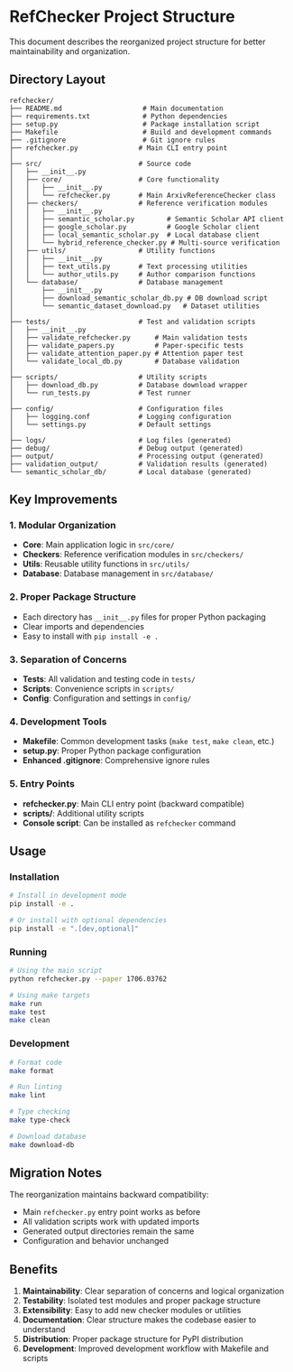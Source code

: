 # RefChecker Project Structure

This document describes the reorganized project structure for better maintainability and organization.

## Directory Layout

```
refchecker/
├── README.md                    # Main documentation
├── requirements.txt             # Python dependencies
├── setup.py                     # Package installation script
├── Makefile                     # Build and development commands
├── .gitignore                   # Git ignore rules
├── refchecker.py               # Main CLI entry point
│
├── src/                        # Source code
│   ├── __init__.py
│   ├── core/                   # Core functionality
│   │   ├── __init__.py
│   │   └── refchecker.py       # Main ArxivReferenceChecker class
│   ├── checkers/               # Reference verification modules
│   │   ├── __init__.py
│   │   ├── semantic_scholar.py        # Semantic Scholar API client
│   │   ├── google_scholar.py          # Google Scholar client
│   │   ├── local_semantic_scholar.py  # Local database client
│   │   └── hybrid_reference_checker.py # Multi-source verification
│   ├── utils/                  # Utility functions
│   │   ├── __init__.py
│   │   ├── text_utils.py       # Text processing utilities
│   │   └── author_utils.py     # Author comparison functions
│   └── database/               # Database management
│       ├── __init__.py
│       ├── download_semantic_scholar_db.py # DB download script
│       └── semantic_dataset_download.py   # Dataset utilities
│
├── tests/                      # Test and validation scripts
│   ├── __init__.py
│   ├── validate_refchecker.py      # Main validation tests
│   ├── validate_papers.py          # Paper-specific tests
│   ├── validate_attention_paper.py # Attention paper test
│   └── validate_local_db.py        # Database validation
│
├── scripts/                    # Utility scripts
│   ├── download_db.py          # Database download wrapper
│   └── run_tests.py            # Test runner
│
├── config/                     # Configuration files
│   ├── logging.conf            # Logging configuration
│   └── settings.py             # Default settings
│
├── logs/                       # Log files (generated)
├── debug/                      # Debug output (generated)
├── output/                     # Processing output (generated)
├── validation_output/          # Validation results (generated)
└── semantic_scholar_db/        # Local database (generated)
```

## Key Improvements

### 1. **Modular Organization**
- **Core**: Main application logic in `src/core/`
- **Checkers**: Reference verification modules in `src/checkers/`
- **Utils**: Reusable utility functions in `src/utils/`
- **Database**: Database management in `src/database/`

### 2. **Proper Package Structure**
- Each directory has `__init__.py` files for proper Python packaging
- Clear imports and dependencies
- Easy to install with `pip install -e .`

### 3. **Separation of Concerns**
- **Tests**: All validation and testing code in `tests/`
- **Scripts**: Convenience scripts in `scripts/`
- **Config**: Configuration and settings in `config/`

### 4. **Development Tools**
- **Makefile**: Common development tasks (`make test`, `make clean`, etc.)
- **setup.py**: Proper Python package configuration
- **Enhanced .gitignore**: Comprehensive ignore rules

### 5. **Entry Points**
- **refchecker.py**: Main CLI entry point (backward compatible)
- **scripts/**: Additional utility scripts
- **Console script**: Can be installed as `refchecker` command

## Usage

### Installation
```bash
# Install in development mode
pip install -e .

# Or install with optional dependencies
pip install -e ".[dev,optional]"
```

### Running
```bash
# Using the main script
python refchecker.py --paper 1706.03762

# Using make targets
make run
make test
make clean
```

### Development
```bash
# Format code
make format

# Run linting
make lint

# Type checking
make type-check

# Download database
make download-db
```

## Migration Notes

The reorganization maintains backward compatibility:
- Main `refchecker.py` entry point works as before
- All validation scripts work with updated imports
- Generated output directories remain the same
- Configuration and behavior unchanged

## Benefits

1. **Maintainability**: Clear separation of concerns and logical organization
2. **Testability**: Isolated test modules and proper package structure
3. **Extensibility**: Easy to add new checker modules or utilities
4. **Documentation**: Clear structure makes the codebase easier to understand
5. **Distribution**: Proper package structure for PyPI distribution
6. **Development**: Improved development workflow with Makefile and scripts